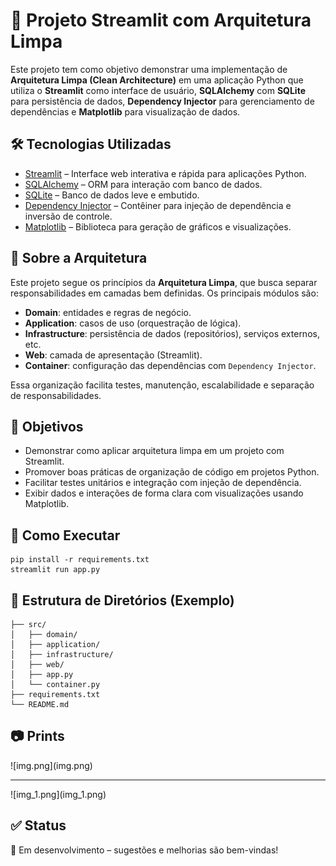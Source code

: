 <h1>🧱 Projeto Streamlit com Arquitetura Limpa</h1>

<p>Este projeto tem como objetivo demonstrar uma implementação de <strong>Arquitetura Limpa (Clean Architecture)</strong> em uma aplicação Python que utiliza o <strong>Streamlit</strong> como interface de usuário, <strong>SQLAlchemy</strong> com <strong>SQLite</strong> para persistência de dados, <strong>Dependency Injector</strong> para gerenciamento de dependências e <strong>Matplotlib</strong> para visualização de dados.</p>

<h2>🛠️ Tecnologias Utilizadas</h2>
<ul>
  <li><a href="https://streamlit.io/">Streamlit</a> – Interface web interativa e rápida para aplicações Python.</li>
  <li><a href="https://www.sqlalchemy.org/">SQLAlchemy</a> – ORM para interação com banco de dados.</li>
  <li><a href="https://www.sqlite.org/">SQLite</a> – Banco de dados leve e embutido.</li>
  <li><a href="https://python-dependency-injector.ets-labs.org/">Dependency Injector</a> – Contêiner para injeção de dependência e inversão de controle.</li>
  <li><a href="https://matplotlib.org/">Matplotlib</a> – Biblioteca para geração de gráficos e visualizações.</li>
</ul>

<h2>🧩 Sobre a Arquitetura</h2>
<p>Este projeto segue os princípios da <strong>Arquitetura Limpa</strong>, que busca separar responsabilidades em camadas bem definidas. Os principais módulos são:</p>
<ul>
  <li><strong>Domain</strong>: entidades e regras de negócio.</li>
  <li><strong>Application</strong>: casos de uso (orquestração de lógica).</li>
  <li><strong>Infrastructure</strong>: persistência de dados (repositórios), serviços externos, etc.</li>
  <li><strong>Web</strong>: camada de apresentação (Streamlit).</li>
  <li><strong>Container</strong>: configuração das dependências com <code>Dependency Injector</code>.</li>
</ul>

<p>Essa organização facilita testes, manutenção, escalabilidade e separação de responsabilidades.</p>

<h2>🎯 Objetivos</h2>
<ul>
  <li>Demonstrar como aplicar arquitetura limpa em um projeto com Streamlit.</li>
  <li>Promover boas práticas de organização de código em projetos Python.</li>
  <li>Facilitar testes unitários e integração com injeção de dependência.</li>
  <li>Exibir dados e interações de forma clara com visualizações usando Matplotlib.</li>
</ul>

<h2>🚀 Como Executar</h2>
<pre><code>pip install -r requirements.txt
streamlit run app.py
</code></pre>

<h2>📂 Estrutura de Diretórios (Exemplo)</h2>
<pre><code>├── src/
│   ├── domain/
│   ├── application/
│   ├── infrastructure/
│   ├── web/
│   ├── app.py
│   └── container.py
├── requirements.txt
└── README.md
</code></pre>

<h2>📷 Prints</h2>
![img.png](img.png)
<hr/>
![img_1.png](img_1.png)

<h2>✅ Status</h2>
<p>🔧 Em desenvolvimento – sugestões e melhorias são bem-vindas!</p>
